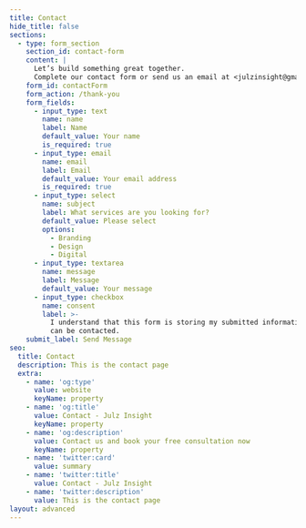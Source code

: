 ```yaml
---
title: Contact
hide_title: false
sections:
  - type: form_section
    section_id: contact-form
    content: |
      Let’s build something great together.
      Complete our contact form or send us an email at <julzinsight@gmail.com>.
    form_id: contactForm
    form_action: /thank-you
    form_fields:
      - input_type: text
        name: name
        label: Name
        default_value: Your name
        is_required: true
      - input_type: email
        name: email
        label: Email
        default_value: Your email address
        is_required: true
      - input_type: select
        name: subject
        label: What services are you looking for?
        default_value: Please select
        options:
          - Branding
          - Design
          - Digital
      - input_type: textarea
        name: message
        label: Message
        default_value: Your message
      - input_type: checkbox
        name: consent
        label: >-
          I understand that this form is storing my submitted information so I
          can be contacted.
    submit_label: Send Message
seo:
  title: Contact
  description: This is the contact page
  extra:
    - name: 'og:type'
      value: website
      keyName: property
    - name: 'og:title'
      value: Contact - Julz Insight
      keyName: property
    - name: 'og:description'
      value: Contact us and book your free consultation now
      keyName: property
    - name: 'twitter:card'
      value: summary
    - name: 'twitter:title'
      value: Contact - Julz Insight
    - name: 'twitter:description'
      value: This is the contact page
layout: advanced
---
```

